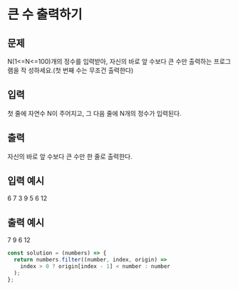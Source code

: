 # 큰 수 출력하기

## 문제

N(1<=N<=100)개의 정수를 입력받아, 자신의 바로 앞 수보다 큰 수만 출력하는 프로그램을 작 성하세요.(첫 번째 수는 무조건 출력한다)

## 입력

첫 줄에 자연수 N이 주어지고, 그 다음 줄에 N개의 정수가 입력된다.

## 출력

자신의 바로 앞 수보다 큰 수만 한 줄로 출력한다.

## 입력 예시

6
7 3 9 5 6 12

## 출력 예시

7 9 6 12

```javascript
const solution = (numbers) => {
  return numbers.filter((number, index, origin) =>
    index > 0 ? origin[index - 1] < number : number
  );
};
```
